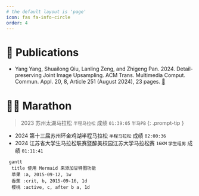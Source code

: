 ```yaml
---
# the default layout is 'page'
icon: fas fa-info-circle
order: 4
---
```


# 📖 Publications

- Yang Yang, Shuailong Qiu, Lanling Zeng, and Zhigeng Pan. 2024. Detail-preserving Joint Image Upsampling. ACM Trans. Multimedia Comput. Commun. Appl. 20, 8, Article 251 (August 2024), 23 pages. [🔗](https://doi.org/10.1145/3665246)

# 🏃‍♂️ Marathon

> 2023 苏州太湖马拉松 `半程马拉松` 成绩 `01:39:05` `半马PB`
{: .prompt-tip }


- 2024 第十三届苏州环金鸡湖半程马拉松 `半程马拉松` 成绩 `02:00:36`
- 2024 江苏省大学生马拉松联赛暨醉美校园江苏大学马拉松赛 `16KM` `学生组男` 成绩 `01:11:41`

```mermaid
 gantt
  title 使用 Mermaid 来添加甘特图功能
  苹果 :a, 2015-09-12, 1w
  香蕉 :crit, b, 2015-09-16, 1d
  樱桃 :active, c, after b a, 1d
```
